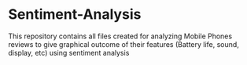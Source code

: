 # Sentiment-Analysis
This repository contains all files created for analyzing Mobile Phones reviews to give graphical outcome of their features (Battery life, sound, display, etc) using sentiment analysis
